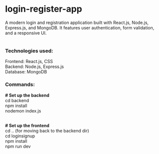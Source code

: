 ﻿# login-register-app
A modern login and registration application built with React.js, Node.js, Express.js, and MongoDB. It features user authentication, form validation, and a responsive UI.<br><br>
    <h3>Technologies used:</h3> 
    Frontend: React.js, CSS<br>
    Backend: Node.js, Express.js<br>
    Database: MongoDB<br>

<h3> Commands: </h3>
   <strong># Set up the backend</strong><br>
   cd backend<br>
   npm install<br>
   nodemon index.js<br><br>

  <strong># Set up the frontend</strong><br>
  cd ..  (for moving back to the backend dir)<br>
  cd loginsignup<br>
  npm install<br>
  npm run dev<br><br>
